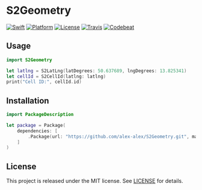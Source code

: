 # S2Geometry

[![Swift][swift-badge]][swift-url]
[![Platform][platform-badge]][platform-url]
[![License][mit-badge]][mit-url]
[![Travis][travis-badge]][travis-url]
[![Codebeat][codebeat-badge]][codebeat-url]

## Usage

```swift
import S2Geometry

let latlng = S2LatLng(latDegrees: 50.637689, lngDegrees: 13.825341)
let cellId = S2CellId(latlng: latlng)
print("Cell ID:", cellId.id)
```

## Installation

```swift
import PackageDescription

let package = Package(
    dependencies: [
        .Package(url: "https://github.com/alex-alex/S2Geometry.git", majorVersion: 0, minor: 1),
    ]
)
```

## License

This project is released under the MIT license. See [LICENSE](LICENSE) for details.

[swift-badge]: https://img.shields.io/badge/Swift-3.0-orange.svg?style=flat
[swift-url]: https://swift.org
[platform-badge]: https://img.shields.io/badge/Platforms-OS%20X%20--%20Linux-lightgray.svg?style=flat
[platform-url]: https://swift.org
[mit-badge]: https://img.shields.io/badge/License-MIT-blue.svg?style=flat
[mit-url]: https://tldrlegal.com/license/mit-license
[travis-badge]: https://travis-ci.org/alex-alex/S2Geometry.svg?branch=master
[travis-url]: https://travis-ci.org/alex-alex/S2Geometry
[codebeat-badge]: https://codebeat.co/badges/e810900c-b5ff-4480-b66a-06068bff979d
[codebeat-url]: https://codebeat.co/projects/github-com-alex-alex-s2geometry
